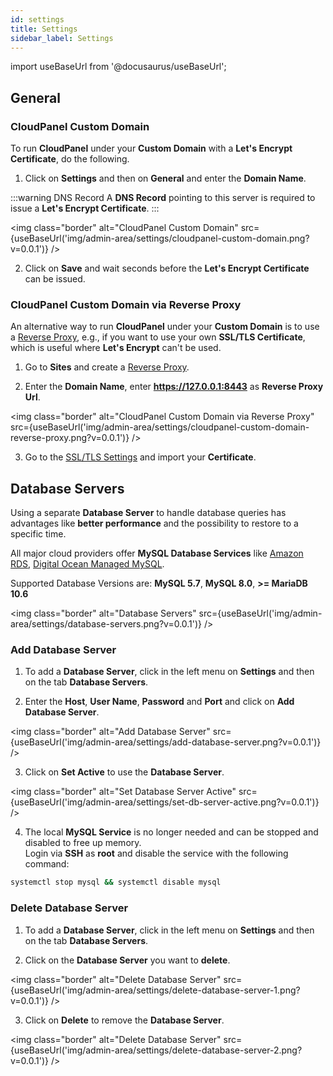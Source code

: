 ```yaml
---
id: settings
title: Settings
sidebar_label: Settings
---
```


import useBaseUrl from '@docusaurus/useBaseUrl';

## General

### CloudPanel Custom Domain

To run **CloudPanel** under your **Custom Domain** with a **Let's Encrypt Certificate**, do the following.

1. Click on **Settings** and then on **General** and enter the **Domain Name**.

:::warning DNS Record
A **DNS Record** pointing to this server is required to issue a **Let's Encrypt Certificate**.
:::

<img class="border" alt="CloudPanel Custom Domain" src={useBaseUrl('img/admin-area/settings/cloudpanel-custom-domain.png?v=0.0.1')} />

2. Click on **Save** and wait seconds before the **Let's Encrypt Certificate** can be issued.

### CloudPanel Custom Domain via Reverse Proxy

An alternative way to run **CloudPanel** under your **Custom Domain** is to use a [Reverse Proxy](../../frontend-area/add-site/#create-a-reverse-proxy), e.g.,
if you want to use your own **SSL/TLS Certificate**, which  is useful where **Let's Encrypt** can't be used.

1. Go to **Sites** and create a [Reverse Proxy](../../frontend-area/add-site/#create-a-reverse-proxy).

2. Enter the **Domain Name**, enter **https://127.0.0.1:8443** as **Reverse Proxy Url**.

<img class="border" alt="CloudPanel Custom Domain via Reverse Proxy" src={useBaseUrl('img/admin-area/settings/cloudpanel-custom-domain-reverse-proxy.png?v=0.0.1')} />

3. Go to the [SSL/TLS Settings](../../frontend-area/tls/#import-certificate) and import your **Certificate**.

## Database Servers

Using a separate **Database Server** to handle database queries has advantages like **better performance** and the possibility to restore to a specific time. 

All major cloud providers offer **MySQL Database Services** like [Amazon RDS](https://aws.amazon.com/rds/),
[Digital Ocean Managed MySQL](https://www.digitalocean.com/products/managed-databases-mysql/).

Supported Database Versions are: **MySQL 5.7**, **MySQL 8.0**, **>= MariaDB 10.6**

<img class="border" alt="Database Servers" src={useBaseUrl('img/admin-area/settings/database-servers.png?v=0.0.1')} />

### Add Database Server

1. To add a **Database Server**, click in the left menu on **Settings** and then on the tab **Database Servers**.

2. Enter the **Host**, **User Name**, **Password** and **Port** and click on **Add Database Server**.

<img class="border" alt="Add Database Server" src={useBaseUrl('img/admin-area/settings/add-database-server.png?v=0.0.1')} />

3. Click on **Set Active** to use the **Database Server**.

<img class="border" alt="Set Database Server Active" src={useBaseUrl('img/admin-area/settings/set-db-server-active.png?v=0.0.1')} />

4. The local **MySQL Service** is no longer needed and can be stopped and disabled to free up memory. <br />
Login via **SSH** as **root** and disable the service with the following command:

```bash
systemctl stop mysql && systemctl disable mysql
```

### Delete Database Server

1. To add a **Database Server**, click in the left menu on **Settings** and then on the tab **Database Servers**.

2. Click on the **Database Server** you want to **delete**.

<img class="border" alt="Delete Database Server" src={useBaseUrl('img/admin-area/settings/delete-database-server-1.png?v=0.0.1')} />

3. Click on **Delete** to remove the **Database Server**.

<img class="border" alt="Delete Database Server" src={useBaseUrl('img/admin-area/settings/delete-database-server-2.png?v=0.0.1')} />